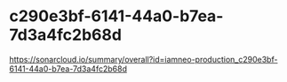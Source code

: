 # c290e3bf-6141-44a0-b7ea-7d3a4fc2b68d
https://sonarcloud.io/summary/overall?id=iamneo-production_c290e3bf-6141-44a0-b7ea-7d3a4fc2b68d
